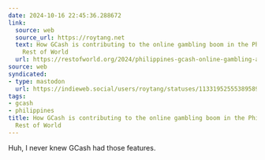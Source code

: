 ```yaml
---
date: 2024-10-16 22:45:36.288672
link:
  source: web
  source_url: https://roytang.net
  text: How GCash is contributing to the online gambling boom in the Philippines -
    Rest of World
  url: https://restofworld.org/2024/philippines-gcash-online-gambling-addiction/
source: web
syndicated:
- type: mastodon
  url: https://indieweb.social/users/roytang/statuses/113319525553895892
tags:
- gcash
- philippines
title: How GCash is contributing to the online gambling boom in the Philippines -
  Rest of World
---
```


Huh, I never knew GCash had those features.